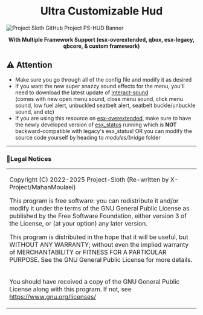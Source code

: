 <h1 align='center'>Ultra Customizable Hud</a></h1>

![Project Sloth GitHub Project PS-HUD Banner](https://user-images.githubusercontent.com/91661118/170896135-fead50a0-2a4b-432d-8469-038acfb4f2f3.png)

<p align='center'><b>With Multiple Framework Support (esx-overextended, qbox, esx-legacy, qbcore, & custom framework)</b>

## ⚠ Attention

-   Make sure you go through all of the config file and modify it as desired
-   If you want the new super snazzy sound effects for the menu, you'll need to download the latest update of [interact-sound](https://github.com/qbcore-framework/interact-sound) <br>
    (comes with new open menu sound, close menu sound, click menu sound, low fuel alert, unbuckled seatbelt alert, seatbelt buckle/unbuckle sound, and etc)
-   If you are using this resource on [esx-overextended](https://github.com/esx-overextended), make sure to have the newly developed version of [esx_status](https://github.com/esx-overextended/esx_status) running which is **NOT** backward-compatible with legacy's esx_status! OR you can modify the source code yourself by heading to _modules/bridge_ folder

<hr>

### 📌Legal Notices

<table>
<tr>
<td>

Copyright (C) 2022-2025 Project-Sloth (Re-written by X-Project/MahanMoulaei)

This program is free software: you can redistribute it and/or modify it under the terms of the GNU General Public License as published by the Free Software Foundation, either version 3 of the License, or (at your option) any later version.

This program is distributed in the hope that it will be useful, but WITHOUT ANY WARRANTY; without even the implied warranty of MERCHANTABILITY or FITNESS FOR A PARTICULAR PURPOSE.
See the GNU General Public License for more details.

</td>
</tr>

<tr>
<td>

You should have received a copy of the GNU General Public License along with this program.
If not, see https://www.gnu.org/licenses/

</td>
</tr>
</table>
